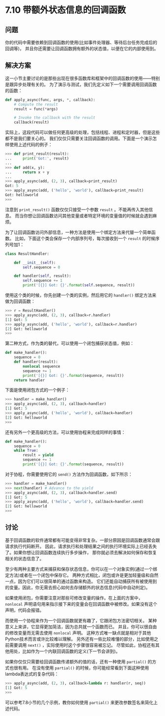 # 7.10 带额外状态信息的回调函数

## 问题

你的代码中需要依赖到回调函数的使用(比如事件处理器、等待后台任务完成后的回调等)， 并且你还需要让回调函数拥有额外的状态值，以便在它的内部使用到。

## 解决方案

这一小节主要讨论的是那些出现在很多函数库和框架中的回调函数的使用——特别是跟异步处理有关的。 为了演示与测试，我们先定义如下一个需要调用回调函数的函数：

```python
def apply_async(func, args, *, callback):
    # Compute the result
    result = func(*args)

    # Invoke the callback with the result
    callback(result)
```

实际上，这段代码可以做任何更高级的处理，包括线程、进程和定时器，但是这些都不是我们要关心的。 我们仅仅只需要关注回调函数的调用。下面是一个演示怎样使用上述代码的例子：

```python
>>> def print_result(result):
...     print('Got:', result)
...
>>> def add(x, y):
...     return x + y
...
>>> apply_async(add, (2, 3), callback=print_result)
Got: 5
>>> apply_async(add, ('hello', 'world'), callback=print_result)
Got: helloworld
>>>
```

注意到 `print_result()` 函数仅仅只接受一个参数 `result` 。不能再传入其他信息。 而当你想让回调函数访问其他变量或者特定环境的变量值的时候就会遇到麻烦。

为了让回调函数访问外部信息，一种方法是使用一个绑定方法来代替一个简单函数。 比如，下面这个类会保存一个内部序列号，每次接收到一个 `result` 的时候序列号加1：

```python
class ResultHandler:

    def __init__(self):
        self.sequence = 0

    def handler(self, result):
        self.sequence += 1
        print('[{}] Got: {}'.format(self.sequence, result))
```

使用这个类的时候，你先创建一个类的实例，然后用它的 `handler()` 绑定方法来做为回调函数：

```python
>>> r = ResultHandler()
>>> apply_async(add, (2, 3), callback=r.handler)
[1] Got: 5
>>> apply_async(add, ('hello', 'world'), callback=r.handler)
[2] Got: helloworld
>>>
```

第二种方式，作为类的替代，可以使用一个闭包捕获状态值，例如：

```python
def make_handler():
    sequence = 0
    def handler(result):
        nonlocal sequence
        sequence += 1
        print('[{}] Got: {}'.format(sequence, result))
    return handler
```

下面是使用闭包方式的一个例子：

```python
>>> handler = make_handler()
>>> apply_async(add, (2, 3), callback=handler)
[1] Got: 5
>>> apply_async(add, ('hello', 'world'), callback=handler)
[2] Got: helloworld
>>>
```

还有另外一个更高级的方法，可以使用协程来完成同样的事情：

```python
def make_handler():
    sequence = 0
    while True:
        result = yield
        sequence += 1
        print('[{}] Got: {}'.format(sequence, result))
```

对于协程，你需要使用它的 `send()` 方法作为回调函数，如下所示：

```python
>>> handler = make_handler()
>>> next(handler) # Advance to the yield
>>> apply_async(add, (2, 3), callback=handler.send)
[1] Got: 5
>>> apply_async(add, ('hello', 'world'), callback=handler.send)
[2] Got: helloworld
>>>
```

## 讨论

基于回调函数的软件通常都有可能变得非常复杂。一部分原因是回调函数通常会跟请求执行代码断开。 因此，请求执行和处理结果之间的执行环境实际上已经丢失了。如果你想让回调函数连续执行多步操作， 那你就必须去解决如何保存和恢复相关的状态信息了。

至少有两种主要方式来捕获和保存状态信息，你可以在一个对象实例(通过一个绑定方法)或者在一个闭包中保存它。 两种方式相比，闭包或许是更加轻量级和自然一点，因为它们可以很简单的通过函数来构造。 它们还能自动捕获所有被使用到的变量。因此，你无需去担心如何去存储额外的状态信息(代码中自动判定)。

如果使用闭包，你需要注意对那些可修改变量的操作。在上面的方案中， `nonlocal` 声明语句用来指示接下来的变量会在回调函数中被修改。如果没有这个声明，代码会报错。

而使用一个协程来作为一个回调函数就更有趣了，它跟闭包方法密切相关。 某种意义上来讲，它显得更加简洁，因为总共就一个函数而已。 并且，你可以很自由的修改变量而无需去使用 `nonlocal` 声明。 这种方式唯一缺点就是相对于其他Python技术而言或许比较难以理解。 另外还有一些比较难懂的部分，比如使用之前需要调用 `next()` ，实际使用时这个步骤很容易被忘记。 尽管如此，协程还有其他用处，比如作为一个内联回调函数的定义(下一节会讲到)。

如果你仅仅只需要给回调函数传递额外的值的话，还有一种使用 `partial()` 的方式也很有用。 在没有使用 `partial()` 的时候，你可能经常看到下面这种使用lambda表达式的复杂代码：

```python
>>> apply_async(add, (2, 3), callback=lambda r: handler(r, seq))
[1] Got: 5
>>>
```

可以参考7.8小节的几个示例，教你如何使用 `partial()` 来更改参数签名来简化上述代码。